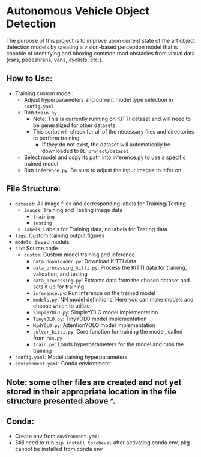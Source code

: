 # Autonomous Vehicle Object Detection
The purpose of this project is to improve upon current state of 
the art object detection models by creating a vision-based perception model 
that is capable of identifying and bboxing common road obstacles from visual data 
(cars, pedestirans, vans, cyclists, etc.).

## How to Use:
- Training custom model:
  - Adjust hyperparameters and current model type selection in `config.yaml`
  - Run `train.py`
    - Note: This is currently running on KITTI dataset and will need to be generalized for other datasets.
    - This script will check for all of the necessary files and directories to perform training.
      - If they do not exist, the dataset will automatically be downloaded to `DL_project/dataset`
  - Select model and copy its path into inference.py to use a specific trained model
  - Run `inference.py`. Be sure to adjust the input images to infer on.

## File Structure:
- `dataset`: All image files and corresponding labels for Training/Testing
  - `images`: Training and Testing image data
    - `training`
    - `testing`
  - `labels`: Labels for Training data, no labels for Testing data
- `figs`: Custom training output figures
- `models`: Saved models
- `src`: Source code
  - `custom`: Custom model training and inference
    - `data_downloader.py`: Download KITTI data
    - `data_processing_kitti.py`: Process the KITTI data for training, validation, and testing
    - `data_processing.py`: Extracts data from the chosen dataset and sets it up for training 
    - `inference.py`: Run inference on the trained model
    - `models.py`: NN model definitions. Here you can make models and choose which to utilize
    - `SimpleYOLO.py`: SimpleYOLO model implementation
    - `TinyYOLO.py`: TinyYOLO model implementation
    - `MidYOLO.py`: AttentionYOLO model implementation
    - `solver_kitti.py`: Core function for training the model, called from `run.py`
    - `train.py`: Loads hyperparameters for the model and runs the training
- `config.yaml`: Model training hyperparameters
- `environment.yaml`: Conda environment

## Note: some other files are created and not yet stored in their appropriate location in the file structure presented above ^.

## Conda:
- Create env from `environment.yaml`
- Still need to run `pip install torcheval` after activating conda env, pkg cannot be installed from conda env

